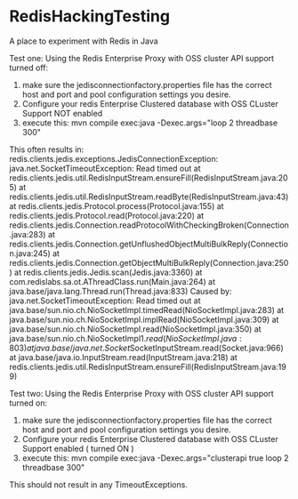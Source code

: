 # RedisHackingTesting
A  place to experiment with Redis in Java

Test one:  Using the Redis Enterprise Proxy with OSS cluster API support turned off:
1) make sure the jedisconnectionfactory.properties file has the correct host and port and pool configuration settings you desire.
2) Configure your redis Enterprise Clustered database with OSS CLuster Support NOT enabled
3) execute this:
mvn compile exec:java -Dexec.args="loop 2 threadbase 300"

This often results in:
redis.clients.jedis.exceptions.JedisConnectionException: java.net.SocketTimeoutException: Read timed out
        at redis.clients.jedis.util.RedisInputStream.ensureFill(RedisInputStream.java:205)
        at redis.clients.jedis.util.RedisInputStream.readByte(RedisInputStream.java:43)
        at redis.clients.jedis.Protocol.process(Protocol.java:155)
        at redis.clients.jedis.Protocol.read(Protocol.java:220)
        at redis.clients.jedis.Connection.readProtocolWithCheckingBroken(Connection.java:283)
        at redis.clients.jedis.Connection.getUnflushedObjectMultiBulkReply(Connection.java:245)
        at redis.clients.jedis.Connection.getObjectMultiBulkReply(Connection.java:250)
        at redis.clients.jedis.Jedis.scan(Jedis.java:3360)
        at com.redislabs.sa.ot.AThreadClass.run(Main.java:264)
        at java.base/java.lang.Thread.run(Thread.java:833)
Caused by: java.net.SocketTimeoutException: Read timed out
        at java.base/sun.nio.ch.NioSocketImpl.timedRead(NioSocketImpl.java:283)
        at java.base/sun.nio.ch.NioSocketImpl.implRead(NioSocketImpl.java:309)
        at java.base/sun.nio.ch.NioSocketImpl.read(NioSocketImpl.java:350)
        at java.base/sun.nio.ch.NioSocketImpl$1.read(NioSocketImpl.java:803)
        at java.base/java.net.Socket$SocketInputStream.read(Socket.java:966)
        at java.base/java.io.InputStream.read(InputStream.java:218)
        at redis.clients.jedis.util.RedisInputStream.ensureFill(RedisInputStream.java:199)


Test two:  Using the Redis Enterprise Proxy with OSS cluster API support turned on:
1) make sure the jedisconnectionfactory.properties file has the correct host and port and pool configuration settings you desire.
2) Configure your redis Enterprise Clustered database with OSS CLuster Support enabled ( turned ON ) 
3) execute this:
 mvn compile exec:java -Dexec.args="clusterapi true loop 2 threadbase 300"

This should not result in any TimeoutExceptions.

